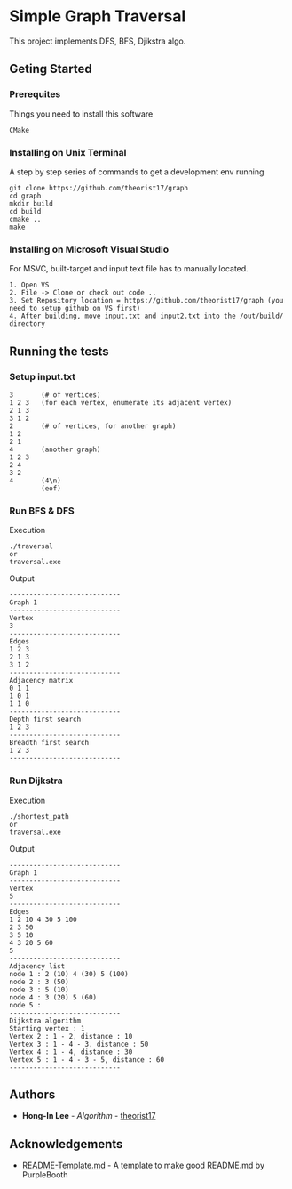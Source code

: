 # Simple Graph Traversal 

This project implements DFS, BFS, Djikstra algo.

## Geting Started

### Prerequites

Things you need to install this software

```
CMake
```

### Installing on Unix Terminal

A step by step series of commands to get a development env running

```
git clone https://github.com/theorist17/graph
cd graph
mkdir build
cd build
cmake ..
make
```

### Installing on Microsoft Visual Studio

For MSVC, built-target and input text file has to manually located.

```
1. Open VS
2. File -> Clone or check out code ..
3. Set Repository location = https://github.com/theorist17/graph (you need to setup github on VS first)
4. After building, move input.txt and input2.txt into the /out/build/ directory
```

## Running the tests

### Setup input.txt

```
3       (# of vertices)
1 2 3   (for each vertex, enumerate its adjacent vertex)
2 1 3
3 1 2
2       (# of vertices, for another graph)
1 2
2 1
4       (another graph)
1 2 3
2 4
3 2
4       (4\n)
        (eof)
```
### Run BFS & DFS

Execution

```
./traversal
or
traversal.exe
```
Output
```
----------------------------
Graph 1
----------------------------
Vertex
3
----------------------------
Edges
1 2 3
2 1 3
3 1 2
----------------------------
Adjacency matrix
0 1 1
1 0 1
1 1 0
----------------------------
Depth first search
1 2 3
----------------------------
Breadth first search
1 2 3
----------------------------
```


### Run Dijkstra

Execution

```
./shortest_path
or 
traversal.exe
```
Output
```
----------------------------
Graph 1
----------------------------
Vertex
5
----------------------------
Edges
1 2 10 4 30 5 100
2 3 50
3 5 10
4 3 20 5 60
5
----------------------------
Adjacency list
node 1 : 2 (10) 4 (30) 5 (100)
node 2 : 3 (50)
node 3 : 5 (10)
node 4 : 3 (20) 5 (60)
node 5 :
----------------------------
Dijkstra algorithm
Starting vertex : 1
Vertex 2 : 1 - 2, distance : 10
Vertex 3 : 1 - 4 - 3, distance : 50
Vertex 4 : 1 - 4, distance : 30
Vertex 5 : 1 - 4 - 3 - 5, distance : 60
----------------------------
```

## Authors
* **Hong-In Lee** - *Algorithm* - [theorist17](https://github.com/theorist17)

## Acknowledgements 
* [README-Template.md](https://gist.github.com/PurpleBooth/109311bb0361f32d87a2) - A template to make good README.md by PurpleBooth

